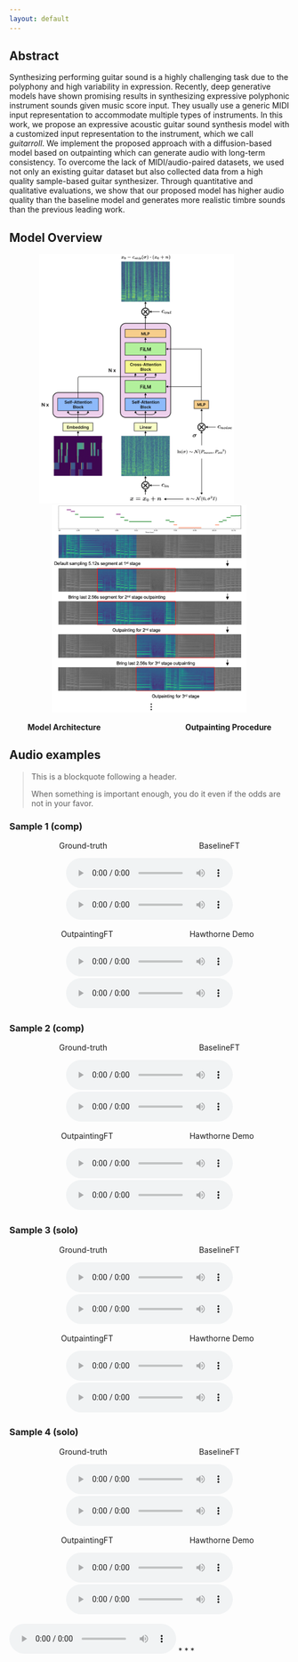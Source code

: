 ```yaml
---
layout: default
---
```


<!-- Text can be **bold**, _italic_, or ~~strikethrough~~. -->

<!-- [Link to another page](./another-page.html). -->

## Abstract

Synthesizing performing guitar sound is a highly challenging task due to the polyphony and high variability in expression. Recently, deep generative models have shown promising results in synthesizing expressive polyphonic instrument sounds given music score input. They usually use a generic MIDI input representation to accommodate multiple types of instruments. In this work, we propose an expressive acoustic guitar sound synthesis model with a customized input representation to the instrument, which we call _guitarroll_. We implement the proposed approach with a diffusion-based model based on outpainting which can generate audio with long-term consistency. To overcome the lack of MIDI/audio-paired datasets, we used not only an existing guitar dataset but also collected data from a high quality sample-based guitar synthesizer. Through quantitative and qualitative evaluations, we show that our proposed model has higher audio quality than the baseline model and generates more realistic timbre sounds than the previous leading work.

## Model Overview

<p align="middle">
  <img src="https://github.com/hanshounsu/guitar-synthesis-diffusion-outpainting/blob/main/image/model_architecture.png?raw=true" width="350">
  &emsp;&emsp;&emsp;
<!-- ![Model_Architecture](https://github.com/hanshounsu/guitar-synthesis-diffusion-outpainting/blob/main/image/model_architecture.png?raw=true){: width="500" height="500"} -->
  <img src="https://github.com/hanshounsu/guitar-synthesis-diffusion-outpainting/blob/main/image/inpainting_algorithm_5.png?raw=true" width="350">
</p>
<p style="text-align: center;">
<b>Model Architecture &ensp; &emsp; &emsp; &emsp; &emsp; &emsp; &emsp; &emsp; &emsp; Outpainting Procedure </b>
</p>

## Audio examples

> This is a blockquote following a header.
>
> When something is important enough, you do it even if the odds are not in your favor.

### Sample 1 (comp)

<p style="text-align: center;">
Ground-truth &emsp; &emsp; &emsp; &emsp; &emsp; &emsp; &emsp; &emsp; &emsp; BaselineFT
</p>
<p align="center">
  <!-- <audio src='https://github.com/hanshounsu/guitar-synthesis-diffusion-outpainting/blob/main/audio_examples/00_Rock3-117-Bb_solo_mix_bse.wav' controls preload='auto' type="audio/wav"> </audio> -->
  <!-- <audio src='./audio_examples/00_Rock3-117-Bb_solo_mix_bse.wav' controls preload='auto' type="audio/wav"> </audio> -->
  <audio src='./audio_examples/03_SS3-84-Bb_comp_mix_gtr.wav' controls preload='auto' type="audio/wav"> </audio>
  <audio src='./audio_examples/03_SS3-84-Bb_comp_mix_bse.wav' controls preload='auto' type="audio/wav"> </audio>
</p>
<p style="text-align: center;">
&emsp; &ensp; OutpaintingFT &emsp; &emsp; &emsp; &emsp; &emsp; &emsp; &emsp; &nbsp; Hawthorne Demo
</p>
<p align="center">
  <audio src='./audio_examples/03_SS3-84-Bb_comp_mix_ipt.wav' controls preload='auto' type="audio/wav"> </audio>
  <audio src='./audio_examples/03_SS3-84-Bb_comp_mix_haw.wav' controls preload='auto' type="audio/wav"> </audio>
</p>

### Sample 2 (comp)

<p style="text-align: center;">
Ground-truth &emsp; &emsp; &emsp; &emsp; &emsp; &emsp; &emsp; &emsp; &emsp; BaselineFT
</p>
<p align="center">
  <audio src='https://github.com/hanshounsu/guitar-synthesis-diffusion-outpainting/blob/main/audio_examples/02_Rock3-117-Bb_comp_mix_gtr.wav' controls preload='auto'> </audio>
  <audio src='https://github.com/hanshounsu/guitar-synthesis-diffusion-outpainting/blob/main/audio_examples/02_Rock3-117-Bb_comp_mix_bse.wav' controls preload='auto'> </audio>
</p>
<p style="text-align: center;">
&emsp; &ensp; OutpaintingFT &emsp; &emsp; &emsp; &emsp; &emsp; &emsp; &emsp; &nbsp; Hawthorne Demo
</p>
<p align="center">
  <audio src='https://github.com/hanshounsu/guitar-synthesis-diffusion-outpainting/blob/main/audio_examples/02_Rock3-117-Bb_comp_mix_ipt.wav' controls preload='auto'> </audio>
  <audio src='https://github.com/hanshounsu/guitar-synthesis-diffusion-outpainting/blob/main/audio_examples/02_Rock3-117-Bb_comp_mix_haw.wav' controls preload='auto'> </audio>
</p>

### Sample 3 (solo)

<p style="text-align: center;">
Ground-truth &emsp; &emsp; &emsp; &emsp; &emsp; &emsp; &emsp; &emsp; &emsp; BaselineFT
</p>
<p align="center">
  <audio src='https://github.com/hanshounsu/guitar-synthesis-diffusion-outpainting/blob/main/audio_examples/00_Rock3-117-Bb_solo_mix_gtr.wav' controls preload='auto'> </audio>
  <audio src='https://github.com/hanshounsu/guitar-synthesis-diffusion-outpainting/blob/main/audio_examples/00_Rock3-117-Bb_solo_mix_bse.wav' controls preload='auto'> </audio>
</p>
<p style="text-align: center;">
&emsp; &ensp; OutpaintingFT &emsp; &emsp; &emsp; &emsp; &emsp; &emsp; &emsp; &nbsp; Hawthorne Demo
</p>
<p align="center">
  <audio src='https://github.com/hanshounsu/guitar-synthesis-diffusion-outpainting/blob/main/audio_examples/00_Rock3-117-Bb_solo_mix_ipt.wav' controls preload='auto'> </audio>
  <audio src='https://github.com/hanshounsu/guitar-synthesis-diffusion-outpainting/blob/main/audio_examples/00_Rock3-117-Bb_solo_mix_haw.wav' controls preload='auto'> </audio>
</p>

### Sample 4 (solo)

<p style="text-align: center;">
Ground-truth &emsp; &emsp; &emsp; &emsp; &emsp; &emsp; &emsp; &emsp; &emsp; BaselineFT
</p>
<p align="center">
  <audio src='https://github.com/hanshounsu/guitar-synthesis-diffusion-outpainting/blob/main/audio_examples/01_Jazz3-137-Eb_solo_mix_gtr.wav' controls preload='auto'> </audio>
  <audio src='https://github.com/hanshounsu/guitar-synthesis-diffusion-outpainting/blob/main/audio_examples/01_Jazz3-137-Eb_solo_mix_bse.wav' controls preload='auto'> </audio>
</p>
<p style="text-align: center;">
&emsp; &ensp; OutpaintingFT &emsp; &emsp; &emsp; &emsp; &emsp; &emsp; &emsp; &nbsp; Hawthorne Demo
</p>
<p align="center">
<audio src='https://github.com/hanshounsu/guitar-synthesis-diffusion-outpainting/blob/main/audio_examples/01_Jazz3-137-Eb_solo_mix_ipt.wav' controls preload='auto'> </audio>
<audio src='https://github.com/hanshounsu/guitar-synthesis-diffusion-outpainting/blob/main/audio_examples/01_Jazz3-137-Eb_solo_mix_haw.wav' controls preload='auto'> </audio>
</p>

<audio controls>
  <source src='https://github.com/hanshounsu/guitar-synthesis-diffusion-outpainting/blob/main/audio_examples/01_Jazz3-137-Eb_solo_mix_ipt.wav'  preload='auto'>
</audio>
* * *


